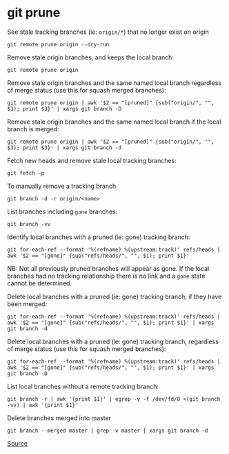 # git prune

See stale tracking branches (ie: `origin/*`) that no longer exist on origin

```
git remote prune origin --dry-run
```

Remove stale origin branches, and keeps the local branch:

```
git remote prune origin
```

Remove stale origin branches and the same named local branch regardless of merge status (use this for squash merged branches):

```
git remote prune origin | awk '$2 == "[pruned]" {sub("origin/", "", $3); print $3}' | xargs git branch -D
```

Remove stale origin branches and the same named local branch if the local branch is merged:

```
git remote prune origin | awk '$2 == "[pruned]" {sub("origin/", "", $3); print $3}' | xargs git branch -d
```

Fetch new heads and remove stale local tracking branches:

```
git fetch -p
```

To manually remove a tracking branch

```
git branch -d -r origin/<name>
```

List branches including `gone` branches:

```
git branch -vv
```

Identify local branches with a pruned (ie: gone) tracking branch:

```
git for-each-ref --format '%(refname) %(upstream:track)' refs/heads | awk '$2 == "[gone]" {sub("refs/heads/", "", $1); print $1}'
```

NB: Not all previously pruned branches will appear as gone. If the local branches had no tracking relationship there is no link and a `gone` state cannot be determined.

Delete local branches with a pruned (ie: gone) tracking branch, if they have been merged:

```
git for-each-ref --format '%(refname) %(upstream:track)' refs/heads | awk '$2 == "[gone]" {sub("refs/heads/", "", $1); print $1}' | xargs git branch -d
```

Delete local branches with a pruned (ie: gone) tracking branch, regardless of merge status (use this for squash merged branches):

```
git for-each-ref --format '%(refname) %(upstream:track)' refs/heads | awk '$2 == "[gone]" {sub("refs/heads/", "", $1); print $1}' | xargs git branch -D
```

List local branches without a remote tracking branch:

```
git branch -r | awk '{print $1}' | egrep -v -f /dev/fd/0 <(git branch -vv) | awk '{print $1}'
```

Delete branches merged into master

```
git branch --merged master | grep -v master | xargs git branch -d
```

[Source](https://stackoverflow.com/a/33548037/149412)
